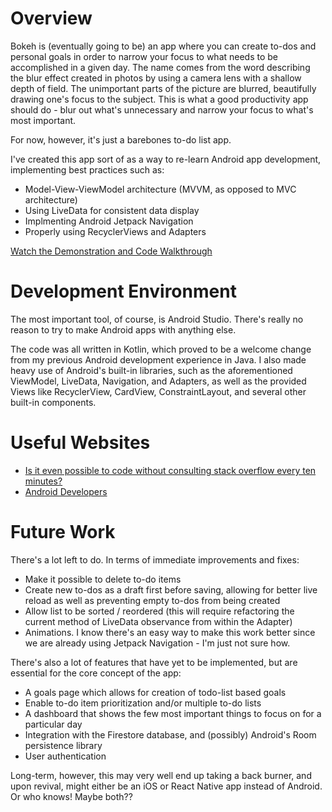 # Overview

Bokeh is (eventually going to be) an app where you can create to-dos and personal goals in order to narrow your focus to what needs to be accomplished in a given day.
The name comes from the word describing the blur effect created in photos by using a camera lens with a shallow depth of field. The unimportant parts of the picture are blurred, beautifully drawing one's focus to the subject. This is what a good productivity app should do - blur out what's unnecessary and narrow your focus to what's most important.

For now, however, it's just a barebones to-do list app.

I've created this app sort of as a way to re-learn Android app development, implementing best practices such as:
* Model-View-ViewModel architecture (MVVM, as opposed to MVC architecture)
* Using LiveData for consistent data display
* Implmenting Android Jetpack Navigation
* Properly using RecyclerViews and Adapters

[Watch the Demonstration and Code Walkthrough](https://youtu.be/rHdI0tBf9NY)

# Development Environment

The most important tool, of course, is Android Studio. There's really no reason to try to make Android apps with anything else.

The code was all written in Kotlin, which proved to be a welcome change from my previous Android development experience in Java.
I also made heavy use of Android's built-in libraries, such as the aforementioned ViewModel, LiveData, Navigation, and Adapters, as well as the provided Views like RecyclerView, CardView, ConstraintLayout, and several other built-in components.

# Useful Websites

* [Is it even possible to code without consulting stack overflow every ten minutes?](http://stackoverflow.com)
* [Android Developers](https://developer.android.com/)

# Future Work

There's a lot left to do. In terms of immediate improvements and fixes:
* Make it possible to delete to-do items
* Create new to-dos as a draft first before saving, allowing for better live reload as well as preventing empty to-dos from being created
* Allow list to be sorted / reordered (this will require refactoring the current method of LiveData observance from within the Adapter)
* Animations. I know there's an easy way to make this work better since we are already using Jetpack Navigation - I'm just not sure how.

There's also a lot of features that have yet to be implemented, but are essential for the core concept of the app:
* A goals page which allows for creation of todo-list based goals
* Enable to-do item prioritization and/or multiple to-do lists
* A dashboard that shows the few most important things to focus on for a particular day
* Integration with the Firestore database, and (possibly) Android's Room persistence library
* User authentication


Long-term, however, this may very well end up taking a back burner, and upon revival, might either be an iOS or React Native app instead of Android. Or who knows! Maybe both??
